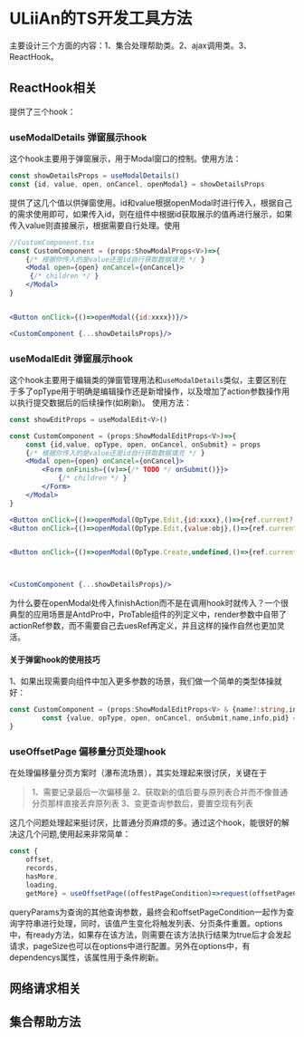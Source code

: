 # ULiiAn的TS开发工具方法
主要设计三个方面的内容：1、集合处理帮助类。2、ajax调用类。3、ReactHook。

## ReactHook相关
提供了三个hook：
### useModalDetails 弹窗展示hook
这个hook主要用于弹窗展示，用于Modal窗口的控制。使用方法：
```jsx
const showDetailsProps = useModalDetails()
const {id, value, open, onCancel, openModal} = showDetailsProps
```
提供了这几个值以供弹窗使用。id和value根据openModal时进行传入，根据自己的需求使用即可，如果传入id，则在组件中根据id获取展示的值再进行展示，如果传入value则直接展示，根据需要自行处理。使用

```jsx
//CustomComponent.tsx
const CustomComponent = (props:ShowModalProps<V>)=>{
    {/* 根据你传入的是value还是id自行获取数据填充 */ }
    <Modal open={open} onCancel={onCancel}>
     {/* children */ }
    </Modal>
}


<Button onClick={()=>openModal({id:xxxx})}/>

<CustomComponent {...showDetailsProps}/>


```


### useModalEdit 弹窗展示hook

这个hook主要用于编辑类的弹窗管理用法和`useModalDetails`类似，主要区别在于多了opType用于明确是编辑操作还是新增操作，以及增加了action参数操作用以执行提交数据后的后续操作(如刷新)。
使用方法：
```jsx
const showEditProps = useModalEdit<V>()

const CustomComponent = (props:ShowModalEditProps<V>)=>{
    const {id,value, opType, open, onCancel, onSubmit} = props
    {/* 根据你传入的是value还是id自行获取数据填充 */ }
    <Modal open={open} onCancel={onCancel}>
        <Form onFinish={(v)=>{/* TODO */ onSubmit()}}>
            {/* children */ }
        </Form>
    </Modal>
}

<Button onClick={()=>openModal(OpType.Edit,{id:xxxx},()=>{ref.current?.reload?.()})}>编辑（传入ID）</Button>
<Button onClick={()=>openModal(OpType.Edit,{value:obj},()=>{ref.current?.reload?.()})}>编辑（传入Value）</Button>


<Button onClick={()=>openModal(OpType.Create,undefined,()=>{ref.current?.reload?.()})}>新增</Button>



<CustomComponent {...showDetailsProps}/>

```

为什么要在openModal处传入finishAction而不是在调用hook时就传入？一个很典型的应用场景是AntdPro中，ProTable组件的列定义中，render参数中自带了actionRef参数，而不需要自己去uesRef再定义，并且这样的操作自然也更加灵活。

#### 关于弹窗hook的使用技巧
1、如果出现需要向组件中加入更多参数的场景，我们做一个简单的类型体操就好：
```typescript
const CustomComponent = (props:ShowModalEditProps<V> & {name?:string,info?:string,pid?:number})=>{
        const {value, opType, open, onCancel, onSubmit,name,info,pid} = props
}
```

### useOffsetPage 偏移量分页处理hook
在处理偏移量分页方案时（瀑布流场景），其实处理起来很讨厌，关键在于
> 1、需要记录最后一次偏移量
> 2、获取新的值后要与原列表合并而不像普通分页那样直接丢弃原列表
> 3、变更查询参数后，要置空现有列表

这几个问题处理起来挺讨厌，比普通分页麻烦的多。通过这个hook，能很好的解决这几个问题,使用起来非常简单：
```typescript
const {
    offset,
    records,
    hasMore,
    loading,
    getMore} = useOffsetPage((offestPageCondition)=>request(offsetPageCondition),queryParams,{})
```

queryParams为查询的其他查询参数，最终会和offsetPageCondition一起作为查询字符串进行处理，同时，该值产生变化将触发列表、分页条件重置。options中，有ready方法，如果存在该方法，则需要在该方法执行结果为true后才会发起请求，pageSize也可以在options中进行配置。另外在options中，有dependencys属性，该属性用于条件刷新。

## 网络请求相关

## 集合帮助方法